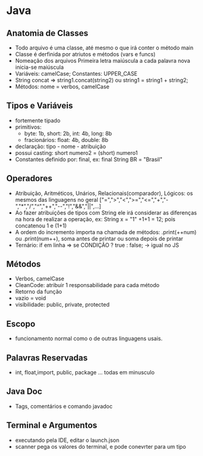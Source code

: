# Java

## Anatomia de Classes
  - Todo arquivo é uma classe, até mesmo o que irá conter o método main
  - Classe é derfinida por atriutos e métodos (vars e funcs)
  - Nomeação dos arquivos Primeira letra maiúscula a cada palavra nova inicia-se maiúscula
  - Variáveis: camelCase; Constantes: UPPER_CASE
  - String concat => string1.concat(string2) ou string1 = string1 + string2;
  - Métodos: nome = verbos, camelCase

## Tipos e Variáveis
  - fortemente tipado
  - primitivos: 
    - byte: 1b, short: 2b, int: 4b, long: 8b
    - fracionários: float: 4b, double: 8b
  - declaração: tipo - nome - atribuição
  - possui casting: short numero2 = (short) numero1
  - Constantes definido por: final, ex: final String BR = "Brasil"

## Operadores
  - Atribuição, Aritméticos, Unários, Relacionais(comparador), Lógicos: os mesmos das linguagens no geral ["=",">","<",">=","<=","+","-","*","/","^","++","--","!","&&","||",...]
  - Ao fazer atribuições de tipos com String ele irá considerar as diferenças na hora de realizar a operação, ex: String x = "1" +1+1 = 12; pois concatenou 1 e (1+1)
  - A ordem do incremento importa na chamada de métodos: .print(++num) ou .print(num++), soma antes de printar ou soma depois de printar
  - Ternário: if em linha => se CONDIÇÃO ? true : false; -> igual no JS

## Métodos
  - Verbos, camelCase
  - CleanCode: atribuir 1 responsabilidade para cada método
  - Retorno da função
  - vazio = void
  - visibilidade: public, private, protected
  
## Escopo
  - funcionamento normal como o de outras linguagens usais.

## Palavras Reservadas
  - int, float,import, public, package ... todas em minusculo

## Java Doc
  - Tags, comentários e comando javadoc

## Terminal e Argumentos
  - executando pela IDE, editar o launch.json
  - scanner pega os valores do terminal, e pode conevrter para um tipo